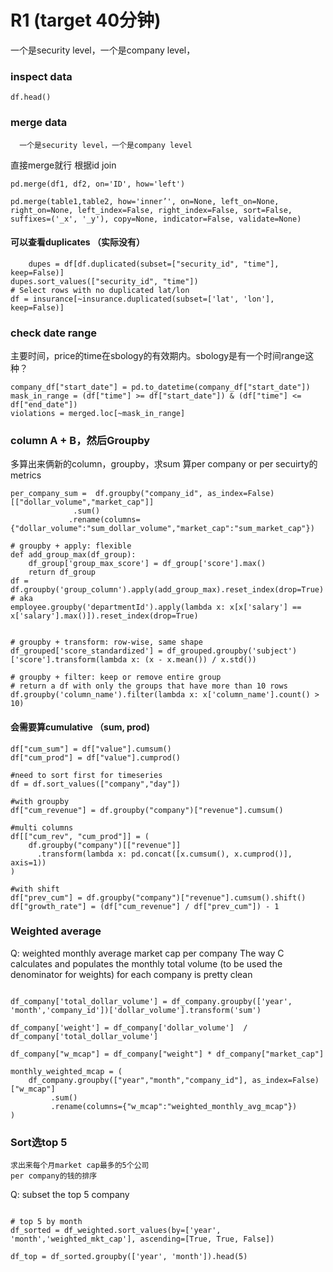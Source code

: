 # R1 (target 40分钟)

一个是security level，一个是company level，

### inspect data

```
df.head()
```
### merge data
      一个是security level，一个是company level 
直接merge就行
根据id join

```
pd.merge(df1, df2, on='ID', how='left')

pd.merge(table1,table2, how='inner’', on=None, left_on=None, right_on=None, left_index=False, right_index=False, sort=False, suffixes=('_x', '_y'), copy=None, indicator=False, validate=None)
```

#### 可以查看duplicates （实际没有）
```
	dupes = df[df.duplicated(subset=["security_id", "time"], keep=False)]
dupes.sort_values(["security_id", "time"])
# Select rows with no duplicated lat/lon
df = insurance[~insurance.duplicated(subset=['lat', 'lon'], keep=False)]
```

### check date range
主要时间，price的time在sbology的有效期内。sbology是有一个时间range这种？

```
company_df["start_date"] = pd.to_datetime(company_df["start_date"])
mask_in_range = (df["time"] >= df["start_date"]) & (df["time"] <= df["end_date"])
violations = merged.loc[~mask_in_range]
```


### column A + B，然后Groupby
多算出来俩新的column，groupby，求sum
算per company or per secuirty的metrics

```
per_company_sum =  df.groupby("company_id", as_index=False)[["dollar_volume","market_cap"]]
         	  .sum()
        	 .rename(columns={"dollar_volume":"sum_dollar_volume","market_cap":"sum_market_cap"})

# groupby + apply: flexible
def add_group_max(df_group):
    df_group['group_max_score'] = df_group['score'].max()
    return df_group
df = df.groupby('group_column').apply(add_group_max).reset_index(drop=True)
# aka
employee.groupby('departmentId').apply(lambda x: x[x['salary'] == x['salary'].max()]).reset_index(drop=True)


# groupby + transform: row-wise, same shape
df_grouped['score_standardized'] = df_grouped.groupby('subject')['score'].transform(lambda x: (x - x.mean()) / x.std())

# groupby + filter: keep or remove entire group
# return a df with only the groups that have more than 10 rows
df.groupby('column_name').filter(lambda x: x['column_name'].count() > 10)

```

#### 会需要算cumulative （sum, prod)

```
df["cum_sum"] = df["value"].cumsum()
df["cum_prod"] = df["value"].cumprod()

#need to sort first for timeseries
df = df.sort_values(["company","day"])

#with groupby
df["cum_revenue"] = df.groupby("company")["revenue"].cumsum()

#multi columns
df[["cum_rev", "cum_prod"]] = (
    df.groupby("company")[["revenue"]]
      .transform(lambda x: pd.concat([x.cumsum(), x.cumprod()], axis=1))
)

#with shift
df["prev_cum"] = df.groupby("company")["revenue"].cumsum().shift()
df["growth_rate"] = (df["cum_revenue"] / df["prev_cum"]) - 1
```


### Weighted average

Q: weighted monthly average market cap per company
The way C calculates and populates the monthly total volume (to be used the denominator for weights) for each company is pretty clean

```

df_company['total_dollar_volume'] = df_company.groupby(['year', 'month','company_id'])['dollar_volume'].transform('sum')

df_company['weight'] = df_company['dollar_volume']  / df_company['total_dollar_volume'] 

df_company["w_mcap"] = df_company["weight"] * df_company["market_cap"]

monthly_weighted_mcap = (
    df_company.groupby(["year","month","company_id"], as_index=False)["w_mcap"]
         .sum()
         .rename(columns={"w_mcap":"weighted_monthly_avg_mcap"})
)

```


### Sort选top 5
	求出来每个月market cap最多的5个公司
	per company的钱的排序

Q: subset the top 5 company

```

# top 5 by month
df_sorted = df_weighted.sort_values(by=['year', 'month','weighted_mkt_cap'], ascending=[True, True, False])

df_top = df_sorted.groupby(['year', 'month']).head(5)
```




